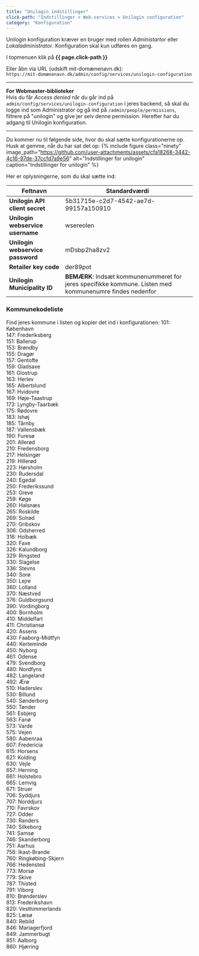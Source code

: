 ```yaml
---
title: "Unilogin indstillinger"
click-path: "Indstillinger > Web-services > Unilogin configuration"
category: "Konfiguration"
---
```

Unilogin konfiguration kræver en bruger med rollen *Administartor* eller *Lokaladministrator*. Konfiguration skal kun udføres en gang.

I topmenuen klik på **{{ page.click-path }}**

Eller åbn via URL (udskift mit-domænenavn.dk):\
`https://mit-domænenavn.dk/admin/config/services/unilogin-configuration`

---

**For Webmaster-biblioteker**\
Hvis du får *Access denied* når du går ind på `admin/config/services/unilogin-configuration` i jeres backend, så skal du logge ind som Administrator og gå ind på `/admin/people/permissions`, filtrere på "unilogin" og give jer selv denne permission.
Herefter har du adgang til Unilogin konfiguration.

---

Du kommer nu til følgende side, hvor du skal sætte konfigurationerne op. Husk at gemme, når du har sat det op:
{% include figure class="ninety" image_path="https://github.com/user-attachments/assets/cfa18268-3442-4c16-97de-37ccfd7a9e56" alt="Indstillinger for unilogin" caption="Indstillinger for unilogin" %}

Her er oplysningerne, som du skal sætte ind:

|Feltnavn|Standardværdi|
|---|---|
|**Unilogin API client secret**|5b31715e-c2d7-4542-ae7d-99157a150910|
|**Unilogin webservice username**|wsereolen|
|**Unilogin webservice password**|mDsbp2ha8zv2|
|**Retailer key code**|der89pot|
|**Unilogin Municipality ID**|**BEMÆRK**: Indsæt kommunenummeret for jeres specifikke kommune. Listen med kommunenumre findes nedenfor|


### Kommunekodeliste

Find jeres kommune i listen og kopier det ind i konfigurationen:
101: København  
147: Frederiksberg  
151: Ballerup  
153: Brøndby  
155: Dragør  
157: Gentofte  
159: Gladsaxe  
161: Glostrup  
163: Herlev  
165: Albertslund  
167: Hvidovre  
169: Høje-Taastrup  
173: Lyngby-Taarbæk  
175: Rødovre  
183: Ishøj  
185: Tårnby  
187: Vallensbæk  
190: Furesø  
201: Allerød  
210: Fredensborg  
217: Helsingør  
219: Hillerød  
223: Hørsholm  
230: Rudersdal  
240: Egedal  
250: Frederikssund  
253: Greve  
259: Køge  
260: Halsnæs  
265: Roskilde  
269: Solrød  
270: Gribskov  
306: Odsherred  
316: Holbæk  
320: Faxe  
326: Kalundborg  
329: Ringsted  
330: Slagelse  
336: Stevns  
340: Sorø  
350: Lejre  
360: Lolland  
370: Næstved  
376: Guldborgsund  
390: Vordingborg  
400: Bornholm  
410: Middelfart  
411: Christiansø  
420: Assens  
430: Faaborg-Midtfyn  
440: Kerteminde  
450: Nyborg  
461: Odense  
479: Svendborg  
480: Nordfyns  
482: Langeland  
492: Ærø  
510: Haderslev  
530: Billund  
540: Sønderborg  
550: Tønder  
561: Esbjerg  
563: Fanø  
573: Varde  
575: Vejen  
580: Aabenraa  
607: Fredericia  
615: Horsens  
621: Kolding  
630: Vejle  
657: Herning  
661: Holstebro  
665: Lemvig  
671: Struer  
706: Syddjurs  
707: Norddjurs  
710: Favrskov  
727: Odder  
730: Randers  
740: Silkeborg  
741: Samsø  
746: Skanderborg  
751: Aarhus  
756: Ikast-Brande  
760: Ringkøbing-Skjern  
766: Hedensted  
773: Morsø  
779: Skive  
787: Thisted  
791: Viborg  
810: Brønderslev  
813: Frederikshavn  
820: Vesthimmerlands  
825: Læsø  
840: Rebild  
846: Mariagerfjord  
849: Jammerbugt  
851: Aalborg  
860: Hjørring


